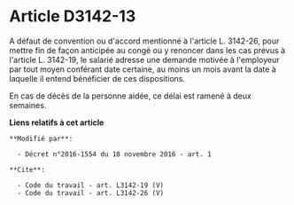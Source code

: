 # Article D3142-13

A défaut de convention ou d'accord mentionné à l'article L. 3142-26, pour mettre fin de façon anticipée au congé ou y
renoncer dans les cas prévus à l'article L. 3142-19, le salarié adresse une demande motivée à l'employeur par tout moyen
conférant date certaine, au moins un mois avant la date à laquelle il entend bénéficier de ces dispositions. 

En cas de décès de la personne aidée, ce délai est ramené à deux semaines.

**Liens relatifs à cet article**

	**Modifié par**:

	  - Décret n°2016-1554 du 18 novembre 2016 - art. 1

	**Cite**:

	  - Code du travail - art. L3142-19 (V)
	  - Code du travail - art. L3142-26 (V)
